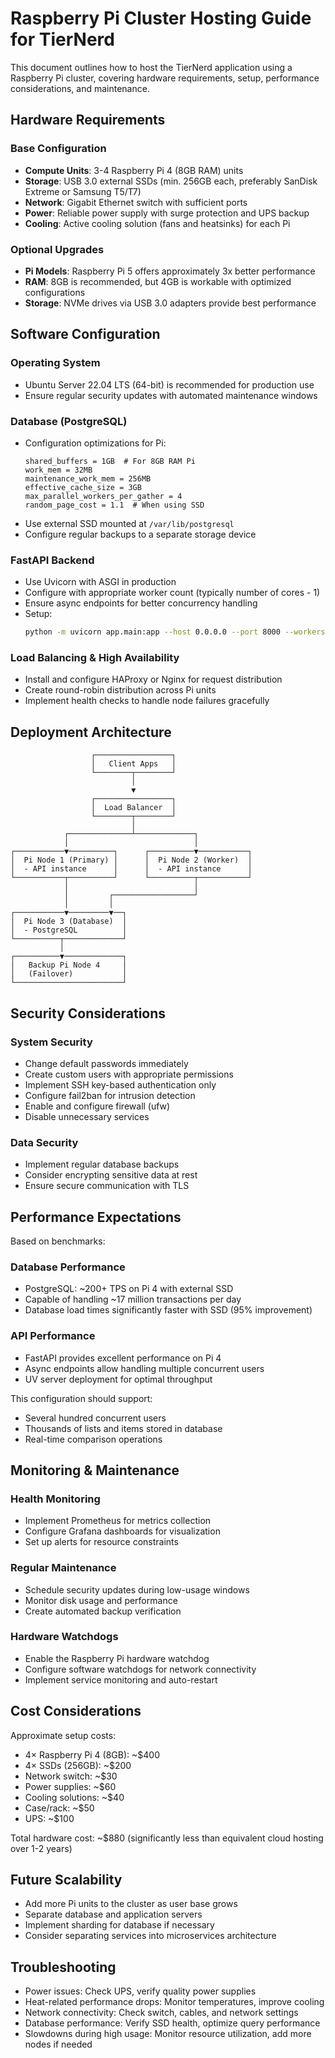 # Raspberry Pi Cluster Hosting Guide for TierNerd

This document outlines how to host the TierNerd application using a Raspberry Pi cluster, covering hardware requirements, setup, performance considerations, and maintenance.

## Hardware Requirements

### Base Configuration
- **Compute Units**: 3-4 Raspberry Pi 4 (8GB RAM) units
- **Storage**: USB 3.0 external SSDs (min. 256GB each, preferably SanDisk Extreme or Samsung T5/T7)
- **Network**: Gigabit Ethernet switch with sufficient ports
- **Power**: Reliable power supply with surge protection and UPS backup
- **Cooling**: Active cooling solution (fans and heatsinks) for each Pi

### Optional Upgrades
- **Pi Models**: Raspberry Pi 5 offers approximately 3x better performance
- **RAM**: 8GB is recommended, but 4GB is workable with optimized configurations
- **Storage**: NVMe drives via USB 3.0 adapters provide best performance

## Software Configuration

### Operating System
- Ubuntu Server 22.04 LTS (64-bit) is recommended for production use
- Ensure regular security updates with automated maintenance windows

### Database (PostgreSQL)
- Configuration optimizations for Pi:
  ```
  shared_buffers = 1GB  # For 8GB RAM Pi
  work_mem = 32MB
  maintenance_work_mem = 256MB
  effective_cache_size = 3GB
  max_parallel_workers_per_gather = 4
  random_page_cost = 1.1  # When using SSD
  ```
- Use external SSD mounted at `/var/lib/postgresql`
- Configure regular backups to a separate storage device

### FastAPI Backend
- Use Uvicorn with ASGI in production
- Configure with appropriate worker count (typically number of cores - 1)
- Ensure async endpoints for better concurrency handling
- Setup:
  ```bash
  python -m uvicorn app.main:app --host 0.0.0.0 --port 8000 --workers 3
  ```

### Load Balancing & High Availability
- Install and configure HAProxy or Nginx for request distribution
- Create round-robin distribution across Pi units
- Implement health checks to handle node failures gracefully

## Deployment Architecture

```
                  ┌─────────────────┐
                  │   Client Apps   │
                  └────────┬────────┘
                           │
                           ▼
                  ┌─────────────────┐
                  │  Load Balancer  │
                  └────────┬────────┘
                           │
            ┌──────────────┴─────────────┐
            │                            │
┌───────────▼──────────┐      ┌──────────▼───────────┐
│  Pi Node 1 (Primary) │      │  Pi Node 2 (Worker)  │
│  - API instance      │      │  - API instance      │
└───────────┬──────────┘      └──────────┬───────────┘
            │                            │
            │         ┌──────────────────┘
            │         │
┌───────────▼─────────▼──┐
│  Pi Node 3 (Database)  │
│  - PostgreSQL          │
└──────────┬─────────────┘
           │
┌──────────▼─────────────┐
│   Backup Pi Node 4     │
│   (Failover)           │
└────────────────────────┘
```

## Security Considerations

### System Security
- Change default passwords immediately
- Create custom users with appropriate permissions
- Implement SSH key-based authentication only
- Configure fail2ban for intrusion detection
- Enable and configure firewall (ufw) 
- Disable unnecessary services

### Data Security
- Implement regular database backups
- Consider encrypting sensitive data at rest
- Ensure secure communication with TLS

## Performance Expectations

Based on benchmarks:

### Database Performance
- PostgreSQL: ~200+ TPS on Pi 4 with external SSD
- Capable of handling ~17 million transactions per day
- Database load times significantly faster with SSD (95% improvement)

### API Performance
- FastAPI provides excellent performance on Pi 4
- Async endpoints allow handling multiple concurrent users
- UV server deployment for optimal throughput

This configuration should support:
- Several hundred concurrent users
- Thousands of lists and items stored in database
- Real-time comparison operations

## Monitoring & Maintenance

### Health Monitoring
- Implement Prometheus for metrics collection
- Configure Grafana dashboards for visualization
- Set up alerts for resource constraints

### Regular Maintenance
- Schedule security updates during low-usage windows
- Monitor disk usage and performance
- Create automated backup verification

### Hardware Watchdogs
- Enable the Raspberry Pi hardware watchdog
- Configure software watchdogs for network connectivity
- Implement service monitoring and auto-restart

## Cost Considerations

Approximate setup costs:
- 4× Raspberry Pi 4 (8GB): ~$400
- 4× SSDs (256GB): ~$200
- Network switch: ~$30
- Power supplies: ~$60
- Cooling solutions: ~$40
- Case/rack: ~$50
- UPS: ~$100

Total hardware cost: ~$880 (significantly less than equivalent cloud hosting over 1-2 years)

## Future Scalability

- Add more Pi units to the cluster as user base grows
- Separate database and application servers
- Implement sharding for database if necessary
- Consider separating services into microservices architecture

## Troubleshooting

- Power issues: Check UPS, verify quality power supplies
- Heat-related performance drops: Monitor temperatures, improve cooling
- Network connectivity: Check switch, cables, and network settings
- Database performance: Verify SSD health, optimize query performance
- Slowdowns during high usage: Monitor resource utilization, add more nodes if needed